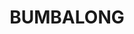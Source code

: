 ---
lastmod: '2025-04-06T06:05:20+00:00'
latitude: -35.941228
layout: suburb
longitude: 149.168553
postcode: '2626'
state: NSW
title: BUMBALONG
url: /nsw/bumbalong/
---